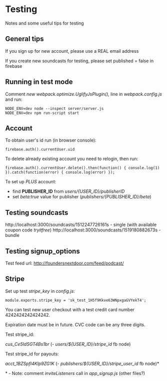 # Testing

Notes and some useful tips for testing

## General tips

If you sign up for new account, please use a REAL email address

If you create new soundcasts for testing, please set published = false in firebase

## Running in test mode

Comment *new webpack.optimize.UglifyJsPlugin(),* line in *webpack.config.js* and run:
```
NODE_ENV=dev node --inspect server/server.js
NODE_ENV=dev npm run-script start
```

## Account

To obtain user's id run (in browser console):
```
firebase.auth().currentUser.uid
```

To delete already existing account you need to relogin, then run:
```
firebase.auth().currentUser.delete().then(function() { console.log(1) }).catch(function(error) { console.log(error) });
```

To set up *PLUS* account:
- find **PUBLISHER_ID** from *users/{USER_ID}/publisherID*
- set *beta:true* value for publisher (*publishers/{PUBLISHER_ID}/beta*)

## Testing soundcasts

http://localhost:3000/soundcasts/1512247726161s - single (with available coupon code *tryitfree*)
http://localhost:3000/soundcasts/1519180882673s - bundle

## Testing signup_options

Test feed url:  http://foundersnextdoor.com/feed/podcast/ 

## Stripe

Set up test *stripe_key* in *config.js*:
```
module.exports.stripe_key = 'sk_test_1H5f9Kkve63WNpxgaGVYekT4';
```

You can test new user checkout with a test credit card number 4242424242424242.

Expiration date must be in future. CVC code can be any three digits.

Test stripe_id:

*cus_Ce5IdSGT4Bs1br* (- *users/${USER_ID}/stripe_id* fb node)


Test stripe_id for payouts:

*acct_1BZSpfI4Klp9ZG1K* (- *publishers/${USER_ID}/stripe_user_id* fb node)*

\* - Note: comment *inviteListeners* call in *app_signup.js* (other files?)

